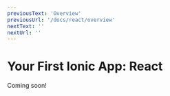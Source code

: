 ```yaml
---
previousText: 'Overview'
previousUrl: '/docs/react/overview'
nextText: ''
nextUrl: ''
---
```


# Your First Ionic App: React

Coming soon!
